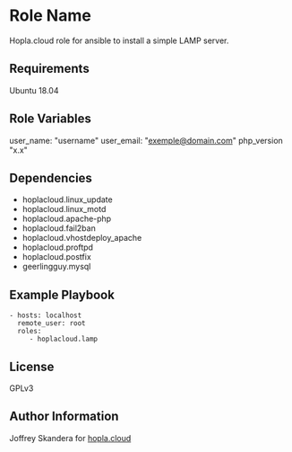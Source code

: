 Role Name
=========

Hopla.cloud role for ansible to install a simple LAMP server.

Requirements
------------

Ubuntu 18.04

Role Variables
--------------

user_name: "username"
user_email: "exemple@domain.com"
php_version "x.x"

Dependencies
------------

- hoplacloud.linux_update
- hoplacloud.linux_motd
- hoplacloud.apache-php
- hoplacloud.fail2ban
- hoplacloud.vhostdeploy_apache
- hoplacloud.proftpd
- hoplacloud.postfix
- geerlingguy.mysql


Example Playbook
----------------

    - hosts: localhost
      remote_user: root
      roles:
         - hoplacloud.lamp

License
-------

GPLv3

Author Information
------------------

Joffrey Skandera for [hopla.cloud](https://hopla.cloud)
